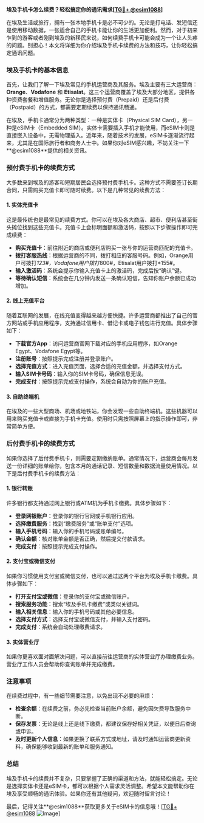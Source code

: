 **埃及手机卡怎么续费？轻松搞定你的通讯需求[[TG💪+ @esim1088](https://t.me/s/esim1088)]**

在埃及生活或旅行，拥有一张本地手机卡是必不可少的。无论是打电话、发短信还是使用移动数据，一张适合自己的手机卡能让你的生活更加便利。然而，对于初来乍到的游客或者刚到埃及的新移民来说，如何续费手机卡可能会成为一个让人头疼的问题。别担心！本文将详细为你介绍埃及手机卡续费的方法和技巧，让你轻松搞定通讯问题。

### 埃及手机卡的基本信息

首先，让我们了解一下埃及常见的手机运营商及其服务。埃及主要有三大运营商：**Orange**、**Vodafone** 和 **Etisalat**。这三个运营商覆盖了埃及大部分地区，提供各种资费套餐和增值服务。无论你是选择预付费（Prepaid）还是后付费（Postpaid）的方式，都需要定期续费以保持通讯畅通。

在埃及，手机卡通常分为两种类型：一种是实体卡（Physical SIM Card），另一种是eSIM卡（Embedded SIM）。实体卡需要插入手机才能使用，而eSIM卡则是直接嵌入设备中，无需物理插入。近年来，随着技术的发展，eSIM卡逐渐流行起来，尤其是在国际旅行者和商务人士中。如果你对eSIM感兴趣，不妨关注一下**@esim1088**提供的相关资讯。

### 预付费手机卡的续费方式

大多数来到埃及的游客和短期居民会选择预付费手机卡。这种方式不需要签订长期合同，只需购买充值卡即可随时续费。以下是几种常见的续费方法：

#### 1. 实体充值卡

这是最传统也是最常见的续费方式。你可以在埃及各大商店、超市、便利店甚至街头摊位找到这些充值卡。充值卡上会标明面额和激活码，按照以下步骤操作即可完成续费：

- **购买充值卡**：前往附近的商店或便利店购买一张与你的运营商匹配的充值卡。
- **拨打客服热线**：根据运营商的不同，拨打相应的客服号码。例如，Orange用户可拨打*123#，Vodafone用户拨打*800#，Etisalat用户拨打*155#。
- **输入激活码**：系统会提示你输入充值卡上的激活码，完成后按“确认”键。
- **等待确认短信**：系统会在几分钟内发送一条确认短信，告知你账户余额已成功增加。

#### 2. 线上充值平台

随着互联网的发展，在线充值变得越来越方便快捷。许多运营商都推出了自己的官方网站或手机应用程序，支持通过信用卡、借记卡或电子钱包进行充值。具体步骤如下：

- **下载官方App**：访问运营商官网下载对应的手机应用程序，如Orange Egypt、Vodafone Egypt等。
- **注册账号**：按照提示完成注册并登录账户。
- **选择充值方式**：进入充值页面，选择合适的充值金额，并选择支付方式。
- **输入SIM卡号码**：输入你的SIM卡号码，确保信息无误。
- **完成支付**：按照提示完成支付操作，系统会自动为你的账户充值。

#### 3. 自助终端机

在埃及的一些大型商场、机场或地铁站，你会发现一些自助终端机。这些机器可以用来购买充值卡或直接为手机卡充值。使用时只需按照屏幕上的指示操作即可，非常简单方便。

### 后付费手机卡的续费方式

如果你选择了后付费手机卡，则需要定期缴纳账单。通常情况下，运营商会每月发送一份详细的账单给你，包含本月的通话记录、短信数量和数据流量使用情况。以下是后付费手机卡的续费方法：

#### 1. 银行转账

许多银行都支持通过网上银行或ATM机为手机卡缴费。具体步骤如下：

- **登录网银账户**：登录你的银行官网或手机银行应用。
- **选择缴费服务**：找到“缴费服务”或“账单支付”选项。
- **输入手机号码**：输入你的手机号码或账单编号。
- **确认金额**：核对账单金额是否正确，然后提交付款请求。
- **完成支付**：按照提示完成支付操作。

#### 2. 支付宝或微信支付

如果你习惯使用支付宝或微信支付，也可以通过这两个平台为埃及手机卡缴费。具体步骤如下：

- **打开支付宝或微信**：登录你的支付宝或微信账户。
- **搜索服务功能**：搜索“埃及手机卡缴费”或类似关键词。
- **输入相关信息**：输入你的手机号码或其他必要信息。
- **选择支付方式**：选择支付宝或微信支付，并输入支付密码。
- **完成支付**：系统会自动处理缴费请求。

#### 3. 实体营业厅

如果你更喜欢面对面解决问题，可以直接前往运营商的实体营业厅办理缴费业务。营业厅工作人员会帮助你查询账单并完成缴费。

### 注意事项

在续费过程中，有一些细节需要注意，以免出现不必要的麻烦：

- **检查余额**：在续费之前，务必先检查当前账户余额，避免因欠费导致服务中断。
- **保存发票**：无论是线上还是线下缴费，都建议保存好相关凭证，以便日后查询或申诉。
- **及时更新个人信息**：如果更换了联系方式或地址，请及时通知运营商更新资料，确保能够收到最新的账单和服务通知。

### 总结

埃及手机卡的续费并不复杂，只要掌握了正确的渠道和方法，就能轻松搞定。无论是选择实体卡还是eSIM卡，都可以根据个人需求灵活调整。希望本文能帮助你在埃及享受顺畅的通讯体验。如果你还有其他疑问，欢迎随时留言讨论！

最后，记得关注**@esim1088**获取更多关于eSIM卡的信息哦！[[TG💪+ @esim1088](https://t.me/s/esim1088) ![Image](https://i.postimg.cc/4NQfJmqS/Snipaste-2025-05-13-00-14-12.png)]
